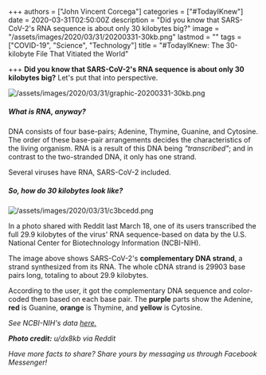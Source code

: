 +++
authors = ["John Vincent Corcega"]
categories = ["#TodayIKnew"]
date = 2020-03-31T02:50:00Z
description = "Did you know that SARS-CoV-2's RNA sequence is about only 30 kilobytes big?"
image = "/assets/images/2020/03/31/20200331-30kb.png"
lastmod = ""
tags = ["COVID-19", "Science", "Technology"]
title = "#TodayIKnew: The 30-kilobyte File That Vitiated the World"

+++
**Did you know that SARS-CoV-2's RNA sequence is about only 30 kilobytes big?** Let's put that into perspective.

![/assets/images/2020/03/31/graphic-20200331-30kb.png](https://app.forestry.io/sites/wdy5emcayvxmew/body-media//assets/images/2020/03/31/graphic-20200331-30kb.png)

##### What is RNA, anyway?

DNA consists of four base-pairs; Adenine, Thymine, Guanine, and Cytosine. The order of these base-pair arrangements decides the characteristics of the living organism. RNA is a result of this DNA being _"transcribed"_; and in contrast to the two-stranded DNA, it only has one strand.

Several viruses have RNA, SARS-CoV-2 included.

##### So, how do 30 kilobytes look like?

![/assets/images/2020/03/31/c3bcedd.png](https://app.forestry.io/sites/wdy5emcayvxmew/body-media//assets/images/2020/03/31/c3bcedd.png "Photo credit: u/dx8kb via Reddit")

In a photo shared with Reddit last March 18, one of its users transcribed the full 29.9 kilobytes of the virus' RNA sequence-based on data by the U.S. National Center for Biotechnology Information (NCBI-NIH).

The image above shows SARS-CoV-2's **complementary DNA strand**, a strand synthesized from its RNA. The whole cDNA strand is 29903 base pairs long, totaling to about 29.9 kilobytes.

According to the user, it got the complementary DNA sequence and color-coded them based on each base pair. The **purple** parts show the Adenine, **red** is Guanine, **orange** is Thymine, and **yellow** is Cytosine.

_See NCBI-NIH's data_ [_here._](https://www.ncbi.nlm.nih.gov/nuccore/MN908947.3)

**_Photo credit:_** _u/dx8kb via Reddit_

_Have more facts to share? Share yours by messaging us through Facebook Messenger!_